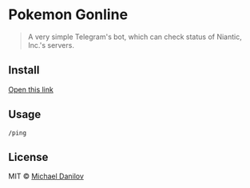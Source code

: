 # Pokemon Gonline

> A very simple Telegram's bot, which can check status of Niantic, Inc.'s servers.


## Install

[Open this link](http://telegram.me/pokemongonlinebot)


## Usage

```
/ping
```


## License

MIT © [Michael Danilov](https://danilov.me)

